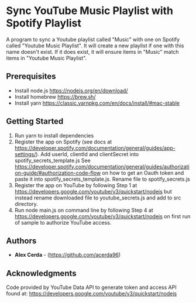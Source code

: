 # Sync YouTube Music Playlist with Spotify Playlist

A program to sync a Youtube playlist called "Music" with one on Spotify called "Youtube Music Playlist". It will create a new playlist if one with this name doesn't exist. If it does exist, it will ensure items in "Music" match items in "Youtube Music Playlist".

## Prerequisites

- Install node.js https://nodejs.org/en/download/
- Install homebrew https://brew.sh/
- Install yarn https://classic.yarnpkg.com/en/docs/install/#mac-stable

## Getting Started

1. Run yarn to install dependencies
2. Register the app on Spotify (see docs at https://developer.spotify.com/documentation/general/guides/app-settings/). Add userId, clientId and clientSecret into spotify_secrets_template.js See https://developer.spotify.com/documentation/general/guides/authorization-guide/#authorization-code-flow on how to get an Oauth token and paste it into spotify_secrets_template.js. Rename file to spotify_secrets.js
3. Register the app on YouTube by following Step 1 at https://developers.google.com/youtube/v3/quickstart/nodejs but instead rename downloaded file to youtube_secrets.js and add to src directory.
4. Run node main.js on command line by following Step 4 at https://developers.google.com/youtube/v3/quickstart/nodejs on first run of sample to authorize YouTube access.

## Authors

- **Alex Cerda** - (https://github.com/acerda96)

## Acknowledgments

Code provided by YouTube Data API to generate token and access API found at: https://developers.google.com/youtube/v3/quickstart/nodejs

